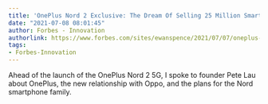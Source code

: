 ```yaml
---
title: 'OnePlus Nord 2 Exclusive: The Dream Of Selling 25 Million Smartphones'
date: "2021-07-08 08:01:45"
author: Forbes - Innovation
authorlink: https://www.forbes.com/sites/ewanspence/2021/07/07/oneplus-nord-nord2-5g-interview-pete-lau-founder-sales-specs-release/
tags:
- Forbes-Innovation
---
```

Ahead of the launch of the OnePlus Nord 2 5G, I spoke to founder Pete Lau about OnePlus, the new relationship with Oppo, and the plans for the Nord smartphone family.